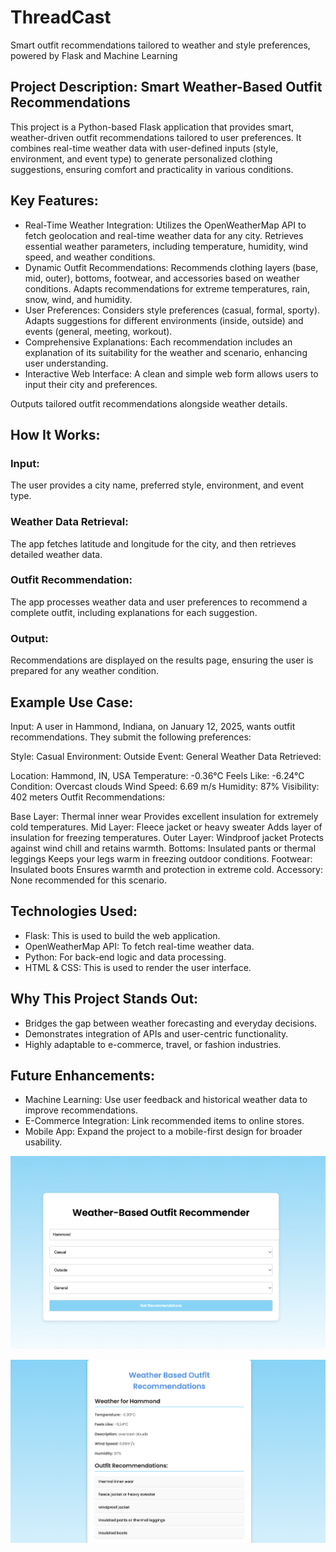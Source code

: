 # ThreadCast
Smart outfit recommendations tailored to weather and style preferences, powered by Flask and Machine Learning

## Project Description: Smart Weather-Based Outfit Recommendations
This project is a Python-based Flask application that provides smart, weather-driven outfit recommendations tailored to user preferences. It combines real-time weather data with user-defined inputs (style, environment, and event type) to generate personalized clothing suggestions, ensuring comfort and practicality in various conditions.

## Key Features:
- Real-Time Weather Integration:
  Utilizes the OpenWeatherMap API to fetch geolocation and real-time weather data for any city.
  Retrieves essential weather parameters, including temperature, humidity, wind speed, and weather conditions.
- Dynamic Outfit Recommendations:
  Recommends clothing layers (base, mid, outer), bottoms, footwear, and accessories based on weather conditions.
  Adapts recommendations for extreme temperatures, rain, snow, wind, and humidity.
- User Preferences:
  Considers style preferences (casual, formal, sporty).
  Adapts suggestions for different environments (inside, outside) and events (general, meeting, workout).
- Comprehensive Explanations: Each recommendation includes an explanation of its suitability for the weather and scenario, enhancing user understanding.
- Interactive Web Interface: A clean and simple web form allows users to input their city and preferences.

Outputs tailored outfit recommendations alongside weather details.

## How It Works:
### Input:
The user provides a city name, preferred style, environment, and event type.
### Weather Data Retrieval:
The app fetches latitude and longitude for the city, and then retrieves detailed weather data.
### Outfit Recommendation:
The app processes weather data and user preferences to recommend a complete outfit, including explanations for each suggestion.
### Output:
Recommendations are displayed on the results page, ensuring the user is prepared for any weather condition.

## Example Use Case:
Input: A user in Hammond, Indiana, on January 12, 2025, wants outfit recommendations. They submit the following preferences:

Style: Casual
Environment: Outside
Event: General
Weather Data Retrieved:

Location: Hammond, IN, USA
Temperature: -0.36°C
Feels Like: -6.24°C
Condition: Overcast clouds
Wind Speed: 6.69 m/s
Humidity: 87%
Visibility: 402 meters
Outfit Recommendations:

Base Layer: Thermal inner wear
Provides excellent insulation for extremely cold temperatures.
Mid Layer: Fleece jacket or heavy sweater
Adds layer of insulation for freezing temperatures.
Outer Layer: Windproof jacket
Protects against wind chill and retains warmth.
Bottoms: Insulated pants or thermal leggings
Keeps your legs warm in freezing outdoor conditions.
Footwear: Insulated boots
Ensures warmth and protection in extreme cold.
Accessory: None recommended for this scenario.

## Technologies Used:
- Flask: This is used to build the web application.
- OpenWeatherMap API: To fetch real-time weather data.
- Python: For back-end logic and data processing.
- HTML & CSS: This is used to render the user interface.

## Why This Project Stands Out:
- Bridges the gap between weather forecasting and everyday decisions.
- Demonstrates integration of APIs and user-centric functionality.
- Highly adaptable to e-commerce, travel, or fashion industries.

## Future Enhancements:
- Machine Learning: Use user feedback and historical weather data to improve recommendations.
- E-Commerce Integration: Link recommended items to online stores.
- Mobile App: Expand the project to a mobile-first design for broader usability.

![Example](https://github.com/Thesavagecoder7784/images/blob/master/ThreadCast%20Homepage.png?raw=true)

![Results](https://github.com/Thesavagecoder7784/images/blob/master/ThreadCastResults.png?raw=true)
